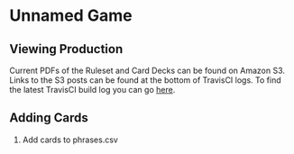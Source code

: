 Unnamed Game
==========

## Viewing Production

Current PDFs of the Ruleset and Card Decks can be found on Amazon S3.
Links to the S3 posts can be found at the bottom of TravisCI logs. To
find the latest TravisCI build log you can go
[here](https://travis-ci.org/liam-middlebrook/gdd2-game).

## Adding Cards

1. Add cards to phrases.csv
